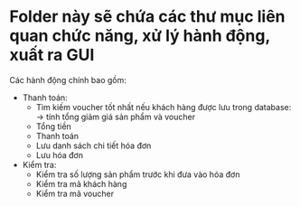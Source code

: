 # Folder này sẽ chứa các thư mục liên quan chức năng, xử lý hành động, xuất ra GUI
Các hành động chính bao gồm:
- Thanh toán:
    + Tìm kiếm voucher tốt nhất nếu khách hàng được lưu trong database:
        -> tính tổng giảm giá sản phẩm và voucher
    + Tổng tiền
    + Thanh toán 
    + Lưu danh sách chi tiết hóa đơn
    + Lưu hóa đơn
- Kiểm tra:
    + Kiểm tra số lượng sản phẩm trước khi đưa vào hóa đơn
    + Kiểm tra mã khách hàng
    + Kiểm tra mã voucher
    